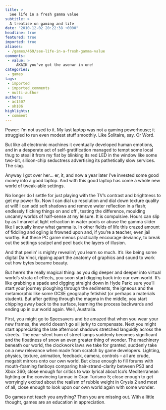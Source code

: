 ```yaml
---
title: >
  See life in a fresh gamma value
subtitle: >
  A treatise on gaming and life
date: "2010-12-02 20:22:38 +0000"
headline: true
featured: true
imported: true
aliases:
 - /games/469/see-life-in-a-fresh-gamma-value
comments:
 - value: >
     AKAIK you've got the asenwr in one!
categories:
 - games
tags:
 - imported
 - imported_comments
 - multi-author
authors:
 - ac1507
 - oh106
highlights:
 - comment
---
```


Power: I’m not used to it. My last laptop was not a gaming powerhouse; it struggled to run even modest stuff smoothly. Like Solitaire, say. Or Word.

But like all electronic machines it eventually developed human emotions, and in a desperate act of self-gratification managed to tempt some local thug to steal it from my flat by blinking its red LED in the window like some two-bit, silicon-chip seductress advertising its pathetically slow services. The slag.

Anyway I got over her... er, it, and now a year later I’ve invested some good money into a good laptop. And with this good laptop has come a whole new world of tweak-able settings.

No longer do I settle for just playing with the TV’s contrast and brightness to get my power fix. Now I can dial up resolution and dial down texture quality at will! I can add soft shadows and remove water reflection in a flash; endlessly flicking things on and off , testing the difference, moulding uncanny worlds of half-sense at my leisure. It is compulsive. Hours can slip by as I marvel at light refraction in water pools or abuse the gamma slider like I actually know what gamma is. In other fields of life this crazed amount of fiddling and ogling is frowned upon and, if you’re a teacher, even jail worthy. But these PC game menus practically encourage deviancy, to break out the settings scalpel and peel back the layers of illusion.

And that peelin’ is mighty revealin’; you learn so much. It’s like being some digital Da Vinci, ripping apart the anatomy of graphics and sound to work out how bytes became beauty.

But here’s the really magical thing: as you dig deeper and deeper into virtual world’s strata of effects, you soon start digging back into our own world. It’s like grabbing a spade and digging straight down in Hyde Park: sure you’ll start your journey ploughing through the sediments, the igneous and the metamorphic like some GCSE geography fetishist (or perhaps a materials student). But after getting through the magma in the middle, you start chipping away back to the surface, learning the process backwards and ending up in our world again. Well, Australia.

First, you might go to Specsavers and be amazed that when you wear your new frames, the world doesn’t go all jerky to compensate. Next you might start appreciating the late afternoon shadows stretched languidly across the streets. The near-silent hum of street lamps suddenly becomes significant and the floatiness of snow an even greater thing of wonder. The machinery beneath our world, the clockwork laws we take for granted, suddenly take on a new relevance when made from scratch by game developers. Lighting, physics, texture, animation, feedback, camera, controls – all are crude, megabit mirrors onto our own world. But close enough to fill forums with mouth-foaming fanboys comparing hair-strand-clarity between PS3 and Xbox 360; close enough for critics to wax lyrical about Ico’s Mediterranean lighting or the convincing tarmac in Gran Turismo 5; close enough to get worryingly excited about the realism of rubble weight in Crysis 2 and most of all, close enough to look upon our own world again with some wonder.

Do games not teach you anything? Then you are missing out. With a little thought, games are an education in appreciation.
